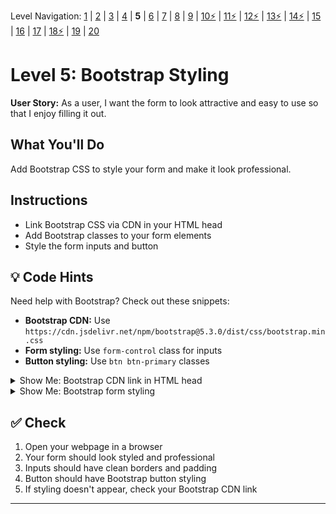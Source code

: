 Level Navigation: [1](./mad-libs-lv-1.md) | [2](./mad-libs-lv-2.md) | [3](./mad-libs-lv-3.md) | [4](./mad-libs-lv-4.md) | **5** | [6](./mad-libs-lv-6.md) | [7](./mad-libs-lv-7.md) | [8](./mad-libs-lv-8.md) | [9](./mad-libs-lv-9.md) | [10⚡](./mad-libs-lv-10.md) | [11⚡](./mad-libs-lv-11.md) | [12⚡](./mad-libs-lv-12.md) | [13⚡](./mad-libs-lv-13.md) | [14⚡](./mad-libs-lv-14.md) | [15](./mad-libs-lv-15.md) | [16](./mad-libs-lv-16.md) | [17](./mad-libs-lv-17.md) | [18⚡](./mad-libs-lv-18.md) | [19](./mad-libs-lv-19.md) | [20](./mad-libs-lv-20.md)

# Level 5: Bootstrap Styling

**User Story:** As a user, I want the form to look attractive and easy to use so that I enjoy filling it out.

## What You'll Do
Add Bootstrap CSS to style your form and make it look professional.

## Instructions
- Link Bootstrap CSS via CDN in your HTML head
- Add Bootstrap classes to your form elements
- Style the form inputs and button

## 💡 Code Hints
Need help with Bootstrap? Check out these snippets:
- **Bootstrap CDN:** Use `https://cdn.jsdelivr.net/npm/bootstrap@5.3.0/dist/css/bootstrap.min.css`
- **Form styling:** Use `form-control` class for inputs
- **Button styling:** Use `btn btn-primary` classes

<details>
<summary>Show Me: Bootstrap CDN link in HTML head</summary>

<pre><code class="language-html">&lt;head&gt;
    &lt;link href=&quot;https://cdn.jsdelivr.net/npm/bootstrap@5.3.0/dist/css/bootstrap.min.css&quot; rel=&quot;stylesheet&quot;&gt;
    &lt;title&gt;Mad Libs Form&lt;/title&gt;
&lt;/head&gt;</code></pre>
</details>

<details>
<summary>Show Me: Bootstrap form styling</summary>

<pre><code class="language-html">&lt;div class=&quot;container mt-5&quot;&gt;
    &lt;form method=&quot;GET&quot; action=&quot;/create-mad-libs&quot; class=&quot;row g-3&quot;&gt;
        &lt;div class=&quot;col-md-6&quot;&gt;
            &lt;label class=&quot;form-label&quot;&gt;Name:&lt;/label&gt;
            &lt;input type=&quot;text&quot; class=&quot;form-control&quot; name=&quot;name&quot;&gt;
        &lt;/div&gt;
        &lt;button type=&quot;submit&quot; class=&quot;btn btn-primary&quot;&gt;Submit&lt;/button&gt;
    &lt;/form&gt;
&lt;/div&gt;</code></pre>
</details>

## ✅ Check
1. Open your webpage in a browser
2. Your form should look styled and professional
3. Inputs should have clean borders and padding
4. Button should have Bootstrap button styling
5. If styling doesn't appear, check your Bootstrap CDN link

---